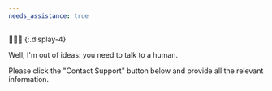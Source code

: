```yaml
---
needs_assistance: true
---
```


🤷🏻‍♂️
{:.display-4}

Well, I'm out of ideas: you need to talk to a human.

Please click the "Contact Support" button below and provide all the relevant information.